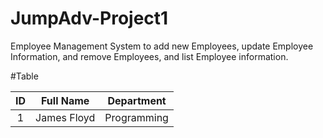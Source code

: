 # JumpAdv-Project1
 
Employee Management System to add new Employees, update Employee Information, and  remove Employees, and list Employee information.



#Table

|ID | Full Name | Department |
| :---: | :-: | :-: |
| 1 | James Floyd | Programming |
